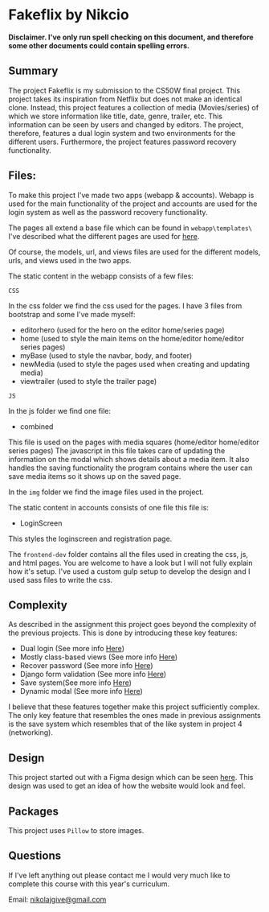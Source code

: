 # Fakeflix by Nikcio

**Disclaimer. I've only run spell checking on this document, and therefore some other documents could contain spelling errors.**

## Summary
The project Fakeflix is my submission to the CS50W final project. This project takes its inspiration from Netflix but does not make an identical clone. Instead, this project features a collection of media (Movies/series) of which we store information like title, date, genre, trailer, etc. This information can be seen by users and changed by editors. The project, therefore, features a dual login system and two environments for the different users. Furthermore, the project features password recovery functionality.

## Files:
To make this project I've made two apps (webapp & accounts). Webapp is used for the main functionality of the project and accounts are used for the login system as well as the password recovery functionality.

The pages all extend a base file which can be found in `webapp\templates\`
I've described what the different pages are used for [here](readme/pages.md).

Of course, the models, url, and views files are used for the different models, urls, and views used in the two apps.

The static content in the webapp consists of a few files:

`CSS`

In the css folder we find the css used for the pages. I have 3 files from bootstrap and some I've made myself:

* editorhero (used for the hero on the editor home/series page)
* home (used to style the main items on the home/editor home/editor series pages)
* myBase (used to style the navbar, body, and footer)
* newMedia (used to style the pages used when creating and updating media)
* viewtrailer (used to style the trailer page)

`JS`

In the js folder we find one file:

* combined

This file is used on the pages with media squares (home/editor home/editor series pages)
The javascript in this file takes care of updating the information on the modal which shows details about a media item. It also handles the saving functionality the program contains where the user can save media items so it shows up on the saved page.

In the `img` folder we find the image files used in the project.

The static content in accounts consists of one file this file is:

* LoginScreen

This styles the loginscreen and registration page.

The `frontend-dev` folder contains all the files used in creating the css, js, and html pages. You are welcome to have a look but I will not fully explain how it's setup. I've used a custom gulp setup to develop the design and I used sass files to write the css.

## Complexity
As described in the assignment this project goes beyond the complexity of the previous projects. This is done by introducing these key features:

* Dual login (See more info [Here](readme/login.md))
* Mostly class-based views (See more info [Here](readme/class.md))
* Recover password (See more info [Here](readme/password.md))
* Django form validation (See more info [Here](readme/form.md))
* Save system(See more info [Here](readme/save.md))
* Dynamic modal (See more info [Here](readme/modal.md))

I believe that these features together make this project sufficiently complex. The only key feature that resembles the ones made in previous assignments is the save system which resembles that of the like system in project 4 (networking).

## Design

This project started out with a Figma design which can be seen [here](https://www.figma.com/file/IPGOmOTDHwPeVBosOItfwg/CS50W-Final).
This design was used to get an idea of how the website would look and feel.

## Packages

This project uses `Pillow` to store images.

## Questions

If I've left anything out please contact me I would very much like to complete this course with this year's curriculum.

Email: nikolajgive@gmail.com